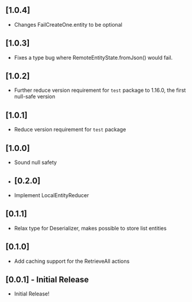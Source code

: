 ## [1.0.4]

- Changes FailCreateOne.entity to be optional

## [1.0.3]

- Fixes a type bug where RemoteEntityState.fromJson() would fail.

## [1.0.2]

- Further reduce version requirement for `test` package to 1.16.0, the first null-safe version

## [1.0.1]

- Reduce version requirement for `test` package

## [1.0.0]

- Sound null safety

- ## [0.2.0]

- Implement LocalEntityReducer

## [0.1.1]

- Relax type for Deserializer, makes possible to store list entities

## [0.1.0]

- Add caching support for the RetrieveAll actions

## [0.0.1] - Initial Release

- Initial Release!
